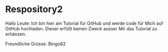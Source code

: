 # Respository2

Hallo Leute: 
Ich bin hier am Tutorial für GitHub und werde code für Mich auf GitHub hochladen.
Dieser erfüllt keinen Zweck ausser Mir das Tutorial zu erhänzen.

Freundliche Grüsse:
Bingo82
